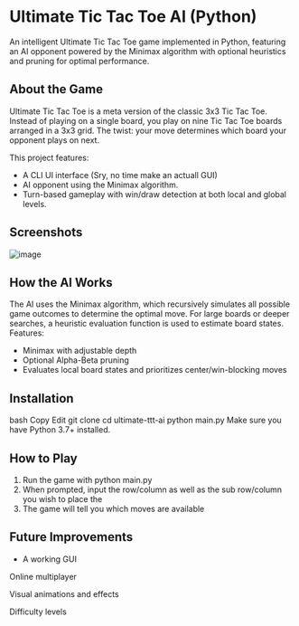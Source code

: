 # Ultimate Tic Tac Toe AI (Python)
An intelligent Ultimate Tic Tac Toe game implemented in Python, featuring an AI opponent powered by the Minimax algorithm with optional heuristics and pruning for optimal performance.

## About the Game
Ultimate Tic Tac Toe is a meta version of the classic 3x3 Tic Tac Toe. Instead of playing on a single board, you play on nine Tic Tac Toe boards arranged in a 3x3 grid. The twist: your move determines which board your opponent plays on next.

This project features:
- A CLI UI interface (Sry, no time make an actuall GUI)
- AI opponent using the Minimax algorithm.
- Turn-based gameplay with win/draw detection at both local and global levels.

## Screenshots
![image](https://github.com/user-attachments/assets/5980ef3e-3f6e-429a-9b4b-c646a9ba9265)


## How the AI Works
The AI uses the Minimax algorithm, which recursively simulates all possible game outcomes to determine the optimal move. For large boards or deeper searches, a heuristic evaluation function is used to estimate board states. Features:
- Minimax with adjustable depth
- Optional Alpha-Beta pruning
- Evaluates local board states and prioritizes center/win-blocking moves

## Installation
bash
Copy
Edit
git clone
cd ultimate-ttt-ai
python main.py
Make sure you have Python 3.7+ installed.

## How to Play
1. Run the game with python main.py
2. When prompted, input the row/column as well as the sub row/column you wish to place the
3. The game will tell you which moves are available

## Future Improvements
- A working GUI

Online multiplayer

Visual animations and effects

Difficulty levels
